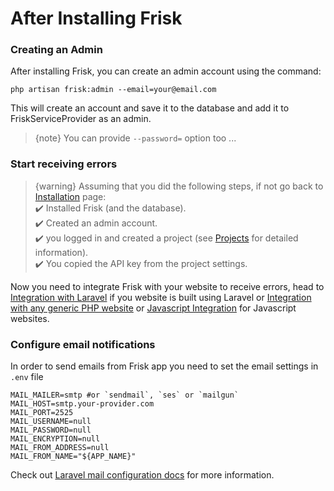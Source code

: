 # After Installing Frisk

### Creating an Admin 
After installing Frisk, you can create an admin account using the command:

    php artisan frisk:admin --email=your@email.com

This will create an account and save it to the database and add it to FriskServiceProvider as an admin.


> {note} You can provide `--password=` option too ...

### Start receiving errors
> {warning} Assuming that you did the following steps, if not go back to [Installation](/installation) page:
<br> ✔️ Installed Frisk (and the database).
<br> ✔️ Created an admin account.
<br> ✔️ you logged in and created a project (see [Projects](/projects) for detailed information).
<br> ✔️ You copied the API key from the project settings.


Now you need to integrate Frisk with your website to receive errors, head to [Integration with Laravel](/laravel-integration) if you website is built using Laravel or  [Integration with any generic PHP website](/generic-php-integration) or [Javascript Integration](/javascript-integration) for Javascript websites.

### Configure email notifications
In order to send emails from Frisk app you need to set the email settings in `.env` file

    MAIL_MAILER=smtp #or `sendmail`, `ses` or `mailgun`
    MAIL_HOST=smtp.your-provider.com
    MAIL_PORT=2525
    MAIL_USERNAME=null
    MAIL_PASSWORD=null
    MAIL_ENCRYPTION=null
    MAIL_FROM_ADDRESS=null
    MAIL_FROM_NAME="${APP_NAME}"

Check out [Laravel mail configuration docs](https://laravel.com/docs/7.x/mail#configuration) for more information.